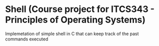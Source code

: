 # Shell (Course project for ITCS343 - Principles of Operating Systems)
Implemetation of simple shell in C that can keep track of the past commands executed
